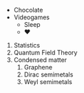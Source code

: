 * Chocolate
* Videogames
  * Sleep
  * :heart: 
 1. Statistics
 2. Quantum Field Theory
 3. Condensed matter
    1. Graphene
    2. Dirac semimetals
    3. Weyl semimetals
